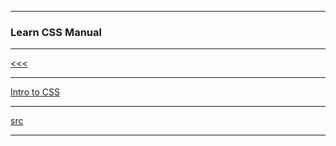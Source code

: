 
---

### Learn CSS Manual

---

[<<<](https://github.com/ttltrk/PRG/blob/master/COUR_MAN.MD)

---

<a href="https://github.com/ttltrk/WEB/blob/master/CSS/DOC/LCSSM/01/01.MD">Intro to CSS</a>

---

[src](https://www.codecademy.com/learn/learn-css)

---

